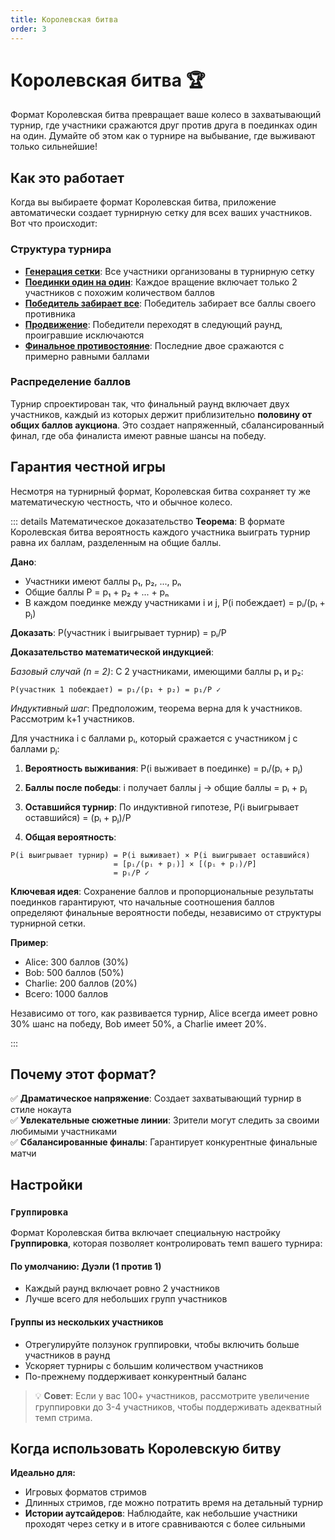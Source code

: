 ```yaml
---
title: Королевская битва
order: 3
---
```


# Королевская битва 🏆

Формат Королевская битва превращает ваше колесо в захватывающий турнир, где участники сражаются друг против друга в поединках один на один. Думайте об этом как о турнире на выбывание, где выживают только сильнейшие!

## Как это работает

Когда вы выбираете формат Королевская битва, приложение автоматически создает турнирную сетку для всех ваших участников. Вот что происходит:

### Структура турнира

- **<u>Генерация сетки</u>**: Все участники организованы в турнирную сетку
- **<u>Поединки один на один</u>**: Каждое вращение включает только 2 участников с похожим количеством баллов
- **<u>Победитель забирает все</u>**: Победитель забирает все баллы своего противника
- **<u>Продвижение</u>**: Победители переходят в следующий раунд, проигравшие исключаются
- **<u>Финальное противостояние</u>**: Последние двое сражаются с примерно равными баллами

### Распределение баллов

Турнир спроектирован так, что финальный раунд включает двух участников, каждый из которых держит приблизительно **половину от общих баллов аукциона**. Это создает напряженный, сбалансированный финал, где оба финалиста имеют равные шансы на победу.

## Гарантия честной игры

Несмотря на турнирный формат, Королевская битва сохраняет ту же математическую честность, что и обычное колесо.

::: details Математическое доказательство
**Теорема**: В формате Королевская битва вероятность каждого участника выиграть турнир равна их баллам, разделенным на общие баллы.

**Дано**:

- Участники имеют баллы p₁, p₂, ..., pₙ
- Общие баллы P = p₁ + p₂ + ... + pₙ
- В каждом поединке между участниками i и j, P(i побеждает) = pᵢ/(pᵢ + pⱼ)

**Доказать**: P(участник i выигрывает турнир) = pᵢ/P

**Доказательство математической индукцией**:

_Базовый случай (n = 2)_:
С 2 участниками, имеющими баллы p₁ и p₂:

```
P(участник 1 побеждает) = p₁/(p₁ + p₂) = p₁/P ✓
```

_Индуктивный шаг_:
Предположим, теорема верна для k участников. Рассмотрим k+1 участников.

Для участника i с баллами pᵢ, который сражается с участником j с баллами pⱼ:

1. **Вероятность выживания**: P(i выживает в поединке) = pᵢ/(pᵢ + pⱼ)

2. **Баллы после победы**: i получает баллы j → общие баллы = pᵢ + pⱼ

3. **Оставшийся турнир**: По индуктивной гипотезе, P(i выигрывает оставшийся) = (pᵢ + pⱼ)/P

4. **Общая вероятность**:

```
P(i выигрывает турнир) = P(i выживает) × P(i выигрывает оставшийся)
                       = [pᵢ/(pᵢ + pⱼ)] × [(pᵢ + pⱼ)/P]
                       = pᵢ/P ✓
```

**Ключевая идея**: Сохранение баллов и пропорциональные результаты поединков гарантируют, что начальные соотношения баллов определяют финальные вероятности победы, независимо от структуры турнирной сетки.

**Пример**:

- Alice: 300 баллов (30%)
- Bob: 500 баллов (50%)
- Charlie: 200 баллов (20%)
- Всего: 1000 баллов

Независимо от того, как развивается турнир, Alice всегда имеет ровно 30% шанс на победу, Bob имеет 50%, а Charlie имеет 20%.

:::

## Почему этот формат?

✅ **Драматическое напряжение**: Создает захватывающий турнир в стиле нокаута  
✅ **Увлекательные сюжетные линии**: Зрители могут следить за своими любимыми участниками  
✅ **Сбалансированные финалы**: Гарантирует конкурентные финальные матчи

## Настройки

### `Группировка`

Формат Королевская битва включает специальную настройку **Группировка**, которая позволяет контролировать темп вашего турнира:

#### По умолчанию: Дуэли (1 против 1)

- Каждый раунд включает ровно 2 участников
- Лучше всего для небольших групп участников

#### Группы из нескольких участников

- Отрегулируйте ползунок группировки, чтобы включить больше участников в раунд
- Ускоряет турниры с большим количеством участников
- По-прежнему поддерживает конкурентный баланс

> 💡 **Совет**: Если у вас 100+ участников, рассмотрите увеличение группировки до 3-4 участников, чтобы поддерживать адекватный темп стрима.

## Когда использовать Королевскую битву

**Идеально для:**

- Игровых форматов стримов
- Длинных стримов, где можно потратить время на детальный турнир
- **Истории аутсайдеров**: Наблюдайте, как небольшие участники проходят через сетку и в итоге сравниваются с более сильными

